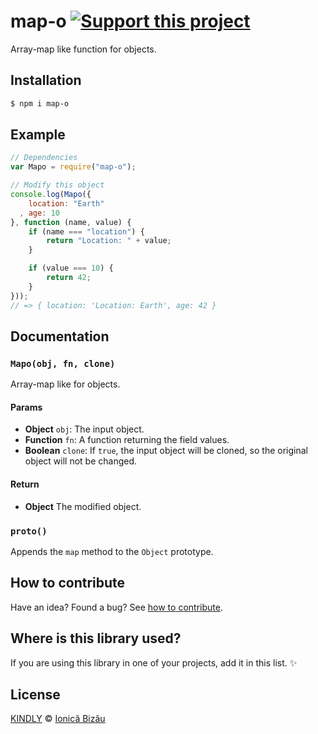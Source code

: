 # map-o [![Support this project][donate-now]][paypal-donations]

Array-map like function for objects.

## Installation

```sh
$ npm i map-o
```

## Example

```js
// Dependencies
var Mapo = require("map-o");

// Modify this object
console.log(Mapo({
    location: "Earth"
  , age: 10
}, function (name, value) {
    if (name === "location") {
        return "Location: " + value;
    }

    if (value === 10) {
        return 42;
    }
}));
// => { location: 'Location: Earth', age: 42 }
```

## Documentation

### `Mapo(obj, fn, clone)`
Array-map like for objects.

#### Params
- **Object** `obj`: The input object.
- **Function** `fn`: A function returning the field values.
- **Boolean** `clone`: If `true`, the input object will be cloned, so the original object will not be changed.

#### Return
- **Object** The modified object.

### `proto()`
Appends the `map` method to the `Object` prototype.

## How to contribute
Have an idea? Found a bug? See [how to contribute][contributing].

## Where is this library used?
If you are using this library in one of your projects, add it in this list. :sparkles:

## License

[KINDLY][license] © [Ionică Bizău][website]

[license]: http://ionicabizau.github.io/kindly-license/?author=Ionic%C4%83%20Biz%C4%83u%20%3Cbizauionica@gmail.com%3E&year=2015

[website]: http://ionicabizau.net
[paypal-donations]: https://www.paypal.com/cgi-bin/webscr?cmd=_s-xclick&hosted_button_id=RVXDDLKKLQRJW
[donate-now]: http://i.imgur.com/6cMbHOC.png

[contributing]: /CONTRIBUTING.md
[docs]: /DOCUMENTATION.md